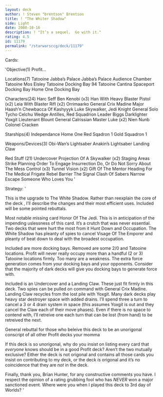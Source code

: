 ```yaml
---
layout: deck
author: ! Steven "brentson" Brentson
title: ! "The Whiter Shadow"
side: Light
date: 2000-10-16
description: ! "It’s a sequel.  Go with it."
rating: 4.5
id: 11179
permalink: "/starwarsccg/deck/11179"
---
```

Cards: 

'Objective(1)
Profit...

Locations(7)
Tatooine Jabba’s Palace
Jabba’s Palace Audience Chamber
Tatooine Mos Eisley
Tatooine Docking Bay 94
Tatooine Cantina
Spaceport Docking Bay
Home One Docking Bay

Characters(24)
Harc Seff
Ben Kenobi (x3)
Han With Heavy Blaster Pistol (x2)
Leia With Blaster Rifl (x2)
Orrimaarko
General Crix Madine
Major Haash’n
Chewbacca Of Kashyyyk
Luke Skywalker, Jedi Knight
General Solo
Tycho Celchu
Wedge Antilles, Red Squadrion Leader
Biggs Darklighter
Yoxgit
Lieutenant Blount
General Calrissian
Master Luke (x2)
Nien Nunb
Colonel Cracken

Starships(4)
Independance
Home One
Red Sqadron 1
Gold Squadron 1

Weapons/Devices(3)
Obi-Wan’s Lightsaber
Anakin’s Lightsaber
Landing Claw

Red Stuff (21)
Undercover
Projection Of A Skywalker (x2)
Staging Areas
Strike Planning
Order To Engage
Insurrection
Do, Or Do Not
Sorry About The Mess
Control (x3)
Tunnel Vision (x2)
Gift Of The Mentor
Heading For The Medical Frigate
Rebel Barrier
The Signal
Clash Of Sabers
Narrow Escape
Someone Who Loves You '

Strategy: '

This is the upgrade to The White Shadow.  Rather than reexplain the core of the deck , I’ll describe the changes and their most efficient uses.  Included will be some pointed rebuttals.

Most notable missing card Honor Of The Jedi.  This is in anticipation of the impending uslessness of this card.  It’s a crutch that was never essential.  Two decks that were hurt the most from it Hunt Down and Occupation.  The White Shadow has pleanty of spies to cancel Visage Of The Emporer and pleanty of beat down to deal with the broadest occupation.

Included are more docking bays.  Removed are some 2/0 and Tatooine locations.  Profit will never really occupy more than a handful (2 or 3) Tatooine locations firmly.	Too many are a weakness.  The extra force generation comes from your docking bays and your opponents.  Consider that the majority of dark decks will give you docking bays to generate force with.

Included is an Undercover and a Landing Claw.  These just fit firmly in this deck.  Two spies can be pulled on command with General Crix Madine.  Landing Claw recycles from the lost pile with Yoxgit.  Many dark decks play heavy star destroyer space with added drains.  I’ll spend three a turn to cancel a 3 or 4 drain system in space (this assumes Yoxgit is out and they cancel the Claw each of their move phases).  Even if there is no space to contend with, I’ll retreive one each turn that can be lost (from hand) to be retreived the next.

General rebuttal for those who beleive this deck to be an unorigonal conscript of all other Profit decks your momma

If this deck is so unorigonal, why do you insist on listing every card that *everyone* knows should be in a good Profit deck?  Aren’t the two mutually exclusive?  Either the deck is not origonal and contains all those cards you insist on contributing to my deck, or the deck _is_ origonal and it’s no coincidence that they are _not_ in the deck.

Finally, thank you, Brian Hunter, for any constructive comments you have.  I respect the opinion of a rating grubbing fool who has _NEVER_ won a major sanctioned event.  Where were you when I played this deck to 3rd day of Worlds?	'
